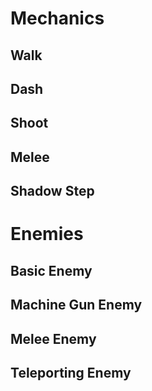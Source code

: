 # Mechanics
## Walk
## Dash
## Shoot
## Melee
## Shadow Step
# Enemies
## Basic Enemy
## Machine Gun Enemy
## Melee Enemy
## Teleporting Enemy

